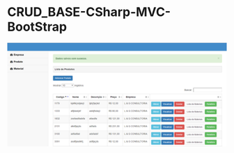 # CRUD_BASE-CSharp-MVC-BootStrap

<img src="https://github.com/luan-analiseinfo/CRUD_BASE-CSharp-MVC-BootStrap/blob/origin/SM_CUSTEIO_WEB/App_Start/CRUD.PNG" alt="Demonstração" />
